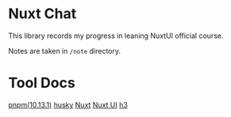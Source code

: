 # Nuxt Chat

This library records my progress in leaning NuxtUI official course.

Notes are taken in `/note` directory.

# Tool Docs

[pnpm(10.13.1)](https://pnpm.io/)
[husky](https://typicode.github.io/husky/)
[Nuxt](https://nuxt.com/)
[Nuxt UI](https://ui.nuxt.com/)
[h3](https://v1.h3.dev/)
